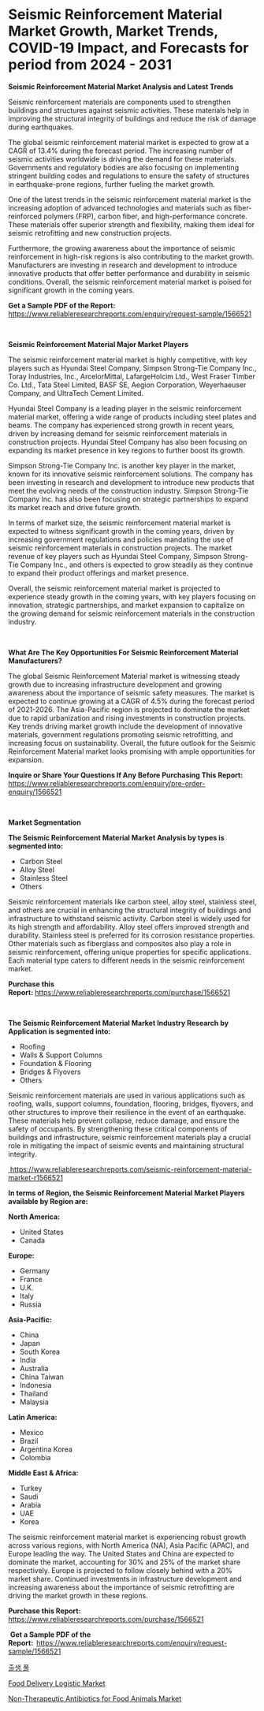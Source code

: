<p><h1>Seismic Reinforcement Material Market Growth, Market Trends, COVID-19 Impact, and Forecasts for period from 2024 - 2031</h1></p><p><strong>Seismic Reinforcement Material Market Analysis and Latest Trends</strong></p>
<p><p>Seismic reinforcement materials are components used to strengthen buildings and structures against seismic activities. These materials help in improving the structural integrity of buildings and reduce the risk of damage during earthquakes.</p><p>The global seismic reinforcement material market is expected to grow at a CAGR of 13.4% during the forecast period. The increasing number of seismic activities worldwide is driving the demand for these materials. Governments and regulatory bodies are also focusing on implementing stringent building codes and regulations to ensure the safety of structures in earthquake-prone regions, further fueling the market growth.</p><p>One of the latest trends in the seismic reinforcement material market is the increasing adoption of advanced technologies and materials such as fiber-reinforced polymers (FRP), carbon fiber, and high-performance concrete. These materials offer superior strength and flexibility, making them ideal for seismic retrofitting and new construction projects.</p><p>Furthermore, the growing awareness about the importance of seismic reinforcement in high-risk regions is also contributing to the market growth. Manufacturers are investing in research and development to introduce innovative products that offer better performance and durability in seismic conditions. Overall, the seismic reinforcement material market is poised for significant growth in the coming years.</p></p>
<p><strong>Get a Sample PDF of the Report:&nbsp;</strong> <a href="https://www.reliableresearchreports.com/enquiry/request-sample/1566521">https://www.reliableresearchreports.com/enquiry/request-sample/1566521</a></p>
<p>&nbsp;</p>
<p><strong>Seismic Reinforcement Material Major Market Players</strong></p>
<p><p>The seismic reinforcement material market is highly competitive, with key players such as Hyundai Steel Company, Simpson Strong-Tie Company Inc., Toray Industries, Inc., ArcelorMittal, LafargeHolcim Ltd., West Fraser Timber Co. Ltd., Tata Steel Limited, BASF SE, Aegion Corporation, Weyerhaeuser Company, and UltraTech Cement Limited.</p><p>Hyundai Steel Company is a leading player in the seismic reinforcement material market, offering a wide range of products including steel plates and beams. The company has experienced strong growth in recent years, driven by increasing demand for seismic reinforcement materials in construction projects. Hyundai Steel Company has also been focusing on expanding its market presence in key regions to further boost its growth.</p><p>Simpson Strong-Tie Company Inc. is another key player in the market, known for its innovative seismic reinforcement solutions. The company has been investing in research and development to introduce new products that meet the evolving needs of the construction industry. Simpson Strong-Tie Company Inc. has also been focusing on strategic partnerships to expand its market reach and drive future growth.</p><p>In terms of market size, the seismic reinforcement material market is expected to witness significant growth in the coming years, driven by increasing government regulations and policies mandating the use of seismic reinforcement materials in construction projects. The market revenue of key players such as Hyundai Steel Company, Simpson Strong-Tie Company Inc., and others is expected to grow steadily as they continue to expand their product offerings and market presence. </p><p>Overall, the seismic reinforcement material market is projected to experience steady growth in the coming years, with key players focusing on innovation, strategic partnerships, and market expansion to capitalize on the growing demand for seismic reinforcement materials in the construction industry.</p></p>
<p>&nbsp;</p>
<p><strong>What Are The Key Opportunities For Seismic Reinforcement Material Manufacturers?</strong></p>
<p><p>The global Seismic Reinforcement Material market is witnessing steady growth due to increasing infrastructure development and growing awareness about the importance of seismic safety measures. The market is expected to continue growing at a CAGR of 4.5% during the forecast period of 2021-2026. The Asia-Pacific region is projected to dominate the market due to rapid urbanization and rising investments in construction projects. Key trends driving market growth include the development of innovative materials, government regulations promoting seismic retrofitting, and increasing focus on sustainability. Overall, the future outlook for the Seismic Reinforcement Material market looks promising with ample opportunities for expansion.</p></p>
<p><strong>Inquire or Share Your Questions If Any Before Purchasing This Report:</strong> <a href="https://www.reliableresearchreports.com/enquiry/pre-order-enquiry/1566521">https://www.reliableresearchreports.com/enquiry/pre-order-enquiry/1566521</a></p>
<p>&nbsp;</p>
<p><strong>Market Segmentation</strong></p>
<p><strong>The Seismic Reinforcement Material Market Analysis by types is segmented into:</strong></p>
<p><ul><li>Carbon Steel</li><li>Alloy Steel</li><li>Stainless Steel</li><li>Others</li></ul></p>
<p><p>Seismic reinforcement materials like carbon steel, alloy steel, stainless steel, and others are crucial in enhancing the structural integrity of buildings and infrastructure to withstand seismic activity. Carbon steel is widely used for its high strength and affordability. Alloy steel offers improved strength and durability. Stainless steel is preferred for its corrosion resistance properties. Other materials such as fiberglass and composites also play a role in seismic reinforcement, offering unique properties for specific applications. Each material type caters to different needs in the seismic reinforcement market.</p></p>
<p><strong>Purchase this Report:&nbsp;</strong><a href="https://www.reliableresearchreports.com/purchase/1566521">https://www.reliableresearchreports.com/purchase/1566521</a></p>
<p>&nbsp;</p>
<p><strong>The Seismic Reinforcement Material Market Industry Research by Application is segmented into:</strong></p>
<p><ul><li>Roofing</li><li>Walls & Support Columns</li><li>Foundation & Flooring</li><li>Bridges & Flyovers</li><li>Others</li></ul></p>
<p><p>Seismic reinforcement materials are used in various applications such as roofing, walls, support columns, foundation, flooring, bridges, flyovers, and other structures to improve their resilience in the event of an earthquake. These materials help prevent collapse, reduce damage, and ensure the safety of occupants. By strengthening these critical components of buildings and infrastructure, seismic reinforcement materials play a crucial role in mitigating the impact of seismic events and maintaining structural integrity.</p></p>
<p><a href="https://www.reliableresearchreports.com/seismic-reinforcement-material-market-r1566521">&nbsp;https://www.reliableresearchreports.com/seismic-reinforcement-material-market-r1566521</a></p>
<p><strong>In terms of Region, the Seismic Reinforcement Material Market Players available by Region are:</strong></p>
<p>
    <p> <strong> North America: </strong>
        <ul>
            <li>United States</li>
            <li>Canada</li>
        </ul>
        </p> 
    <p> <strong> Europe: </strong>
        <ul>
            <li>Germany</li>
            <li>France</li>
            <li>U.K.</li>
            <li>Italy</li>
            <li>Russia</li>
        </ul>
        </p> 
    <p> <strong> Asia-Pacific: </strong>
        <ul>
            <li>China</li>
            <li>Japan</li>
            <li>South Korea</li>
            <li>India</li>
            <li>Australia</li>
            <li>China Taiwan</li>
            <li>Indonesia</li>
            <li>Thailand</li>
            <li>Malaysia</li>
        </ul>
        </p> 
    <p> <strong> Latin America: </strong>
        <ul>
            <li>Mexico</li>
            <li>Brazil</li>
            <li>Argentina Korea</li>
            <li>Colombia</li>
        </ul>
        </p> 
    <p> <strong> Middle East & Africa: </strong>
        <ul>
            <li>Turkey</li>
            <li>Saudi</li>
            <li>Arabia</li>
            <li>UAE</li>
            <li>Korea</li>
        </ul>
    </p>
    </p>
<p><p>The seismic reinforcement material market is experiencing robust growth across various regions, with North America (NA), Asia Pacific (APAC), and Europe leading the way. The United States and China are expected to dominate the market, accounting for 30% and 25% of the market share respectively. Europe is projected to follow closely behind with a 20% market share. Continued investments in infrastructure development and increasing awareness about the importance of seismic retrofitting are driving the market growth in these regions.</p></p>
<p><strong>Purchase this Report: </strong><a href="https://www.reliableresearchreports.com/purchase/1566521">https://www.reliableresearchreports.com/purchase/1566521</a></p>
<p>&nbsp;<strong>Get a Sample PDF of the Report:&nbsp;&nbsp;</strong><a href="https://www.reliableresearchreports.com/enquiry/request-sample/1566521">https://www.reliableresearchreports.com/enquiry/request-sample/1566521</a></p>
<p><strong></strong></p>
<p><p><a href="https://github.com/mpodehpw07370073/Market-Research-Report-List-3/blob/main/7008670126225.md">출생 풀</a></p><p><a href="https://medium.com/@stevenlane654/food-delivery-logistic-market-overview-global-market-trends-and-future-prospects-from-2024-to-2031-34c7b40f50bd">Food Delivery Logistic Market</a></p><p><a href="https://medium.com/@sloanlkins7856/non-therapeutic-antibiotics-for-food-animals-market-trends-focusing-on-non-therapeutic-antibiotics-095dc6bbcbe0">Non-Therapeutic Antibiotics for Food Animals Market</a></p></p>